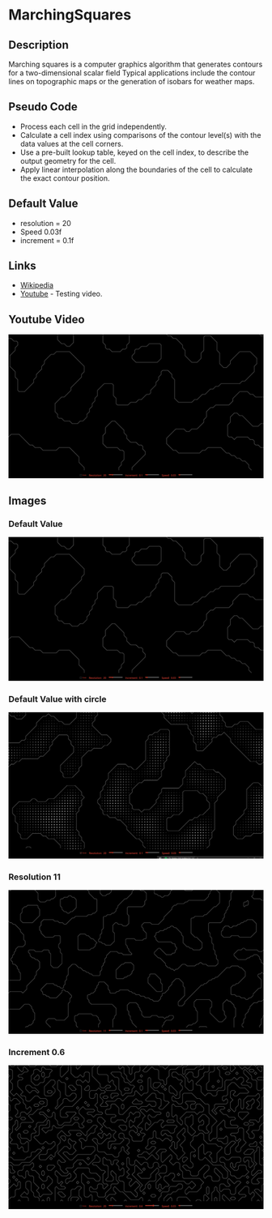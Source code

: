 # MarchingSquares

## Description

Marching squares is a computer graphics algorithm that generates contours for a two-dimensional scalar field
Typical applications include the contour lines on topographic maps or the generation of isobars for weather maps.

## Pseudo Code

* Process each cell in the grid independently.
* Calculate a cell index using comparisons of the contour level(s) with the data values at the cell corners.
* Use a pre-built lookup table, keyed on the cell index, to describe the output geometry for the cell.
* Apply linear interpolation along the boundaries of the cell to calculate the exact contour position.

## Default Value

* resolution = 20
* Speed 0.03f
* increment = 0.1f

## Links
* [Wikipedia](https://en.wikipedia.org/wiki/Marching_squares)
* [Youtube](https://youtu.be/K_Rlfm4sDlg) - Testing video.

## Youtube Video

[![Everything Is AWESOME](https://github.com/AugustinSorel/MarchingSquares/blob/master/Images/Capture.PNG)](https://www.youtube.com/watch?v=ONhnbyC9sJg)

## Images

### Default Value
![alt text](https://github.com/AugustinSorel/MarchingSquares/blob/master/Images/Capture.PNG)

### Default Value with circle
![alt text](https://github.com/AugustinSorel/MarchingSquares/blob/master/Images/Capture2.PNG)

### Resolution 11
![alt text](https://github.com/AugustinSorel/MarchingSquares/blob/master/Images/Capture3.PNG)

### Increment 0.6
![alt text](https://github.com/AugustinSorel/MarchingSquares/blob/master/Images/Capture4.PNG)
